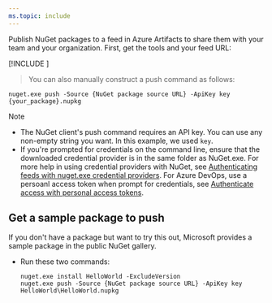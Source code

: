 ```yaml
---
ms.topic: include
---
```


Publish NuGet packages to a feed in Azure Artifacts to share them with your team and your organization.
First, get the tools and your feed URL:

[!INCLUDE [](nuget-publish-endpoint.md)]

   >You can also manually construct a push command as follows:  

   ```Command
   nuget.exe push -Source {NuGet package source URL} -ApiKey key {your_package}.nupkg
   ```

> [!NOTE]
>
> * The NuGet client's push command requires an API key. You can use any non-empty string you want. In this example, we used `key`.
> * If you're prompted for credentials on the command line, ensure that the downloaded credential provider is in the same folder as NuGet.exe. For more help in using credential providers with NuGet, see [Authenticating feeds with nuget.exe credential providers](https://docs.microsoft.com/nuget/reference/extensibility/nuget-exe-credential-providers). For Azure DevOps, use a persoanl access token when prompt for credentials, see [Authenticate access with personal access tokens](https://docs.microsoft.com/en-us/azure/devops/organizations/accounts/use-personal-access-tokens-to-authenticate?view=vsts).

## Get a sample package to push

If you don't have a package but want to try this out, Microsoft provides a sample package in the public NuGet gallery.

* Run these two commands:

   ```Command
   nuget.exe install HelloWorld -ExcludeVersion
   nuget.exe push -Source {NuGet package source URL} -ApiKey key HelloWorld\HelloWorld.nupkg
   ```
